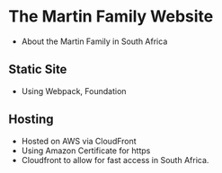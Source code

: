 # The Martin Family Website
* About the Martin Family in South Africa

## Static Site
* Using Webpack, Foundation

## Hosting
* Hosted on AWS via CloudFront
* Using Amazon Certificate for https
* Cloudfront to allow for fast access in South Africa.

